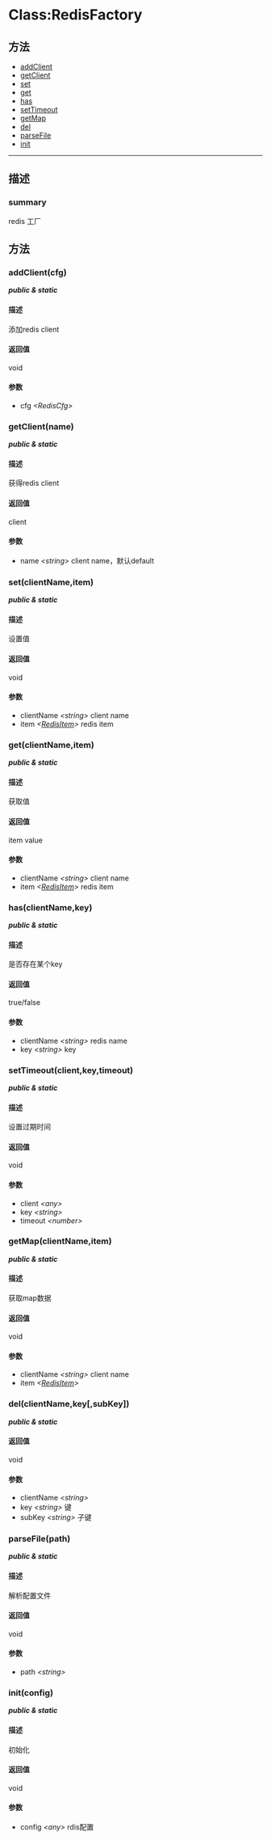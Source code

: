 # Class:RedisFactory   
## 方法
+ [addClient](#METHOD_addClient)
+ [getClient](#METHOD_getClient)
+ [set](#METHOD_set)
+ [get](#METHOD_get)
+ [has](#METHOD_has)
+ [setTimeout](#METHOD_setTimeout)
+ [getMap](#METHOD_getMap)
+ [del](#METHOD_del)
+ [parseFile](#METHOD_parseFile)
+ [init](#METHOD_init)
---   
## 描述
   
### summary   
redis 工厂  
   
## 方法   
### <a id="METHOD_addClient">addClient(cfg)</a>   
***public &  static***   
#### 描述   
添加redis client   
#### 返回值   
void   
#### 参数   
+ cfg *&lt;RedisCfg&gt;*    
### <a id="METHOD_getClient">getClient(name)</a>   
***public &  static***   
#### 描述   
获得redis client   
#### 返回值   
client   
#### 参数   
+ name *&lt;string&gt;*      client name，默认default   
### <a id="METHOD_set">set(clientName,item)</a>   
***public &  static***   
#### 描述   
设置值   
#### 返回值   
void   
#### 参数   
+ clientName *&lt;string&gt;*    client name   
+ item *&lt;[RedisItem](#/webroute/api/RedisItem)&gt;*          redis item   
### <a id="METHOD_get">get(clientName,item)</a>   
***public &  static***   
#### 描述   
获取值   
#### 返回值   
item value   
#### 参数   
+ clientName *&lt;string&gt;*    client name   
+ item *&lt;[RedisItem](#/webroute/api/RedisItem)&gt;*          redis item   
### <a id="METHOD_has">has(clientName,key)</a>   
***public &  static***   
#### 描述   
是否存在某个key   
#### 返回值   
true/false   
#### 参数   
+ clientName *&lt;string&gt;*    redis name   
+ key *&lt;string&gt;*           key   
### <a id="METHOD_setTimeout">setTimeout(client,key,timeout)</a>   
***public &  static***   
#### 描述   
设置过期时间   
#### 返回值   
void   
#### 参数   
+ client *&lt;any&gt;*    
+ key *&lt;string&gt;*    
+ timeout *&lt;number&gt;*    
### <a id="METHOD_getMap">getMap(clientName,item)</a>   
***public &  static***   
#### 描述   
获取map数据   
#### 返回值   
void   
#### 参数   
+ clientName *&lt;string&gt;*    client name   
+ item *&lt;[RedisItem](#/webroute/api/RedisItem)&gt;*    
### <a id="METHOD_del">del(clientName,key[,subKey])</a>   
***public &  static***   
#### 返回值   
void   
#### 参数   
+ clientName *&lt;string&gt;*    
+ key *&lt;string&gt;*       键   
+ subKey *&lt;string&gt;*    子键   
### <a id="METHOD_parseFile">parseFile(path)</a>   
***public &  static***   
#### 描述   
解析配置文件   
#### 返回值   
void   
#### 参数   
+ path *&lt;string&gt;*    
### <a id="METHOD_init">init(config)</a>   
***public &  static***   
#### 描述   
初始化   
#### 返回值   
void   
#### 参数   
+ config *&lt;any&gt;*    rdis配置   
